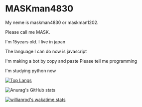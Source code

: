 # MASKman4830
My neme is maskman4830 or maskman1202.

Please call me MASK.

I'm 15years old.
I live in japan

The language I can do now is javascript

I'm making a bot by copy and paste
Please tell me programming

I'm studying python now

[![Top Langs](https://github-readme-stats.vercel.app/api/top-langs/?username=MASKman4830&layout=compact)](https://github.com/MASKman4830/github-readme-stats)

![Anurag's GitHub stats](https://github-readme-stats.vercel.app/api?username=MASKman4830&count_private=true)

[![willianrod's wakatime stats](https://github-readme-stats.vercel.app/api/wakatime?username=MASKan4830)](https://github.com/MASKman4830/github-readme-stats)
